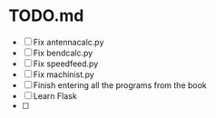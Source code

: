 # TODO.md

- [ ] Fix antennacalc.py
- [ ] Fix bendcalc.py
- [ ] Fix speedfeed.py
- [ ] Fix machinist.py
- [ ] Finish entering all the programs from the book
- [ ] Learn Flask
- [ ]
